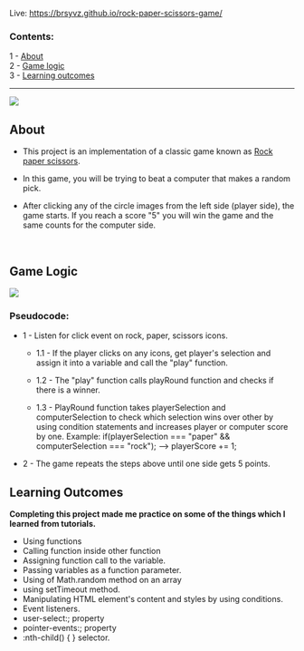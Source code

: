 Live: https://brsyvz.github.io/rock-paper-scissors-game/
### Contents:
1 - [About](#about)\
2 - [Game logic](#gl)\
3 - [Learning outcomes](#la)

---
<img src="https://user-images.githubusercontent.com/55483569/132996070-2395a763-39b0-40e3-9f32-0e233ddcfda3.png">
<h2 id="about">About</h2>

- This project is an implementation of a classic game known as [Rock paper scissors](https://en.wikipedia.org/wiki/Rock_paper_scissors). 

- In this game, you will be trying to beat a computer that makes a random pick.

- After clicking any of the circle images from the left side (player side), the game starts.
If you reach a score "5" you will win the game and the same counts for the computer side.
<br>
<h2 id="gl">Game Logic</h2>


<img src="https://user-images.githubusercontent.com/55483569/132996075-3fde8803-45ea-49c2-9ed4-3ec11d99d36e.png">

<br>

### Pseudocode:

+ 1 - Listen for click event on rock, paper, scissors icons.

    + 1.1 - If the player clicks on any icons, get player's selection and assign it into a variable and call the "play" function.
  
    + 1.2 - The "play" function calls playRound function and checks if there is a winner.
  
    + 1.3 - PlayRound function takes playerSelection and computerSelection to check which selection wins over other by using condition statements and increases player or computer score by one. Example: if(playerSelection === "paper" && computerSelection === "rock"); --> playerScore += 1;
  
+ 2 - The game repeats the steps above until one side gets 5 points.


<h2 id="la">Learning Outcomes</h2>

<b>Completing this project made me practice on some of the things which I learned from tutorials.</b>

- Using functions
- Calling function inside other function
- Assigning function call to the variable.
- Passing variables as a function parameter.
- Using of Math.random method on an array
- using setTimeout method.
- Manipulating HTML element's content and styles by using conditions.
- Event listeners.
- user-select:; property
- pointer-events:; property
- :nth-child() { } selector.

